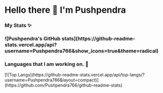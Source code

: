  <h1> Hello there 👋 I'm Pushpendra </h1>
 <h3>My Stats ✨<h3>
  ![Pushpendra's GitHub stats](https://github-readme-stats.vercel.app/api?username=Pushpendra766&show_icons=true&theme=radical)
  </br>
 <h3>Languages that I am working on. 🦾</h3>
  [![Top Langs](https://github-readme-stats.vercel.app/api/top-langs/?username=Pushpendra766&layout=compact)](https://github.com/Pushpendra766/github-readme-stats)

